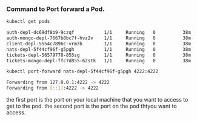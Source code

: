 ### Command to Port forward a Pod.

```bash
kubectl get pods

auth-depl-dc69df8b9-9czqf           1/1     Running   0          38m
auth-mongo-depl-7667b8bc7f-hvz2v    1/1     Running   0          38m
client-depl-5554c7896c-vrmzb        1/1     Running   0          38m
nats-depl-5f44cf96f-g5pgh           1/1     Running   0          38m
tickets-depl-56579778-855sg         1/1     Running   0          38m
tickets-mongo-depl-ffc7d855-62stk   1/1     Running   0          38m

kubectl port-forward nats-depl-5f44cf96f-g5pgh 4222:4222

Forwarding from 127.0.0.1:4222 -> 4222
Forwarding from [::1]:4222 -> 4222
```

the first port is the port on your local machine that you want to access to get to the pod. the second port is the port on the pod thtyou want to access.

